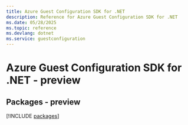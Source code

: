 ```yaml
---
title: Azure Guest Configuration SDK for .NET
description: Reference for Azure Guest Configuration SDK for .NET
ms.date: 05/28/2025
ms.topic: reference
ms.devlang: dotnet
ms.service: guestconfiguration
---
```

# Azure Guest Configuration SDK for .NET - preview
## Packages - preview
[!INCLUDE [packages](guest-configuration-index.md)]